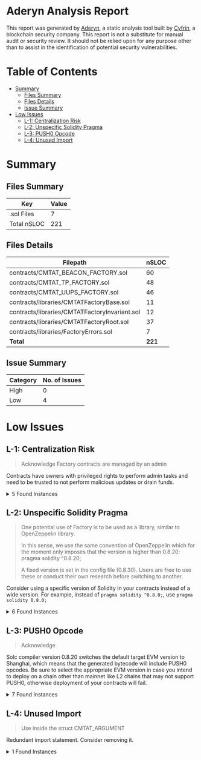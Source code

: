 # Aderyn Analysis Report

This report was generated by [Aderyn](https://github.com/Cyfrin/aderyn), a static analysis tool built by [Cyfrin](https://cyfrin.io), a blockchain security company. This report is not a substitute for manual audit or security review. It should not be relied upon for any purpose other than to assist in the identification of potential security vulnerabilities.
# Table of Contents

- [Summary](#summary)
  - [Files Summary](#files-summary)
  - [Files Details](#files-details)
  - [Issue Summary](#issue-summary)
- [Low Issues](#low-issues)
  - [L-1: Centralization Risk](#l-1-centralization-risk)
  - [L-2: Unspecific Solidity Pragma](#l-2-unspecific-solidity-pragma)
  - [L-3: PUSH0 Opcode](#l-3-push0-opcode)
  - [L-4: Unused Import](#l-4-unused-import)


# Summary

## Files Summary

| Key | Value |
| --- | --- |
| .sol Files | 7 |
| Total nSLOC | 221 |


## Files Details

| Filepath | nSLOC |
| --- | --- |
| contracts/CMTAT_BEACON_FACTORY.sol | 60 |
| contracts/CMTAT_TP_FACTORY.sol | 48 |
| contracts/CMTAT_UUPS_FACTORY.sol | 46 |
| contracts/libraries/CMTATFactoryBase.sol | 11 |
| contracts/libraries/CMTATFactoryInvariant.sol | 12 |
| contracts/libraries/CMTATFactoryRoot.sol | 37 |
| contracts/libraries/FactoryErrors.sol | 7 |
| **Total** | **221** |


## Issue Summary

| Category | No. of Issues |
| --- | --- |
| High | 0 |
| Low | 4 |


# Low Issues

## L-1: Centralization Risk

> Acknowledge
> Factory contracts are managed by an admin

Contracts have owners with privileged rights to perform admin tasks and need to be trusted to not perform malicious updates or drain funds.

<details><summary>5 Found Instances</summary>


- Found in contracts/CMTAT_BEACON_FACTORY.sol [Line: 16](contracts/CMTAT_BEACON_FACTORY.sol#L16)

	```solidity
	contract CMTAT_BEACON_FACTORY is AccessControl, CMTATFactoryRoot {
	```

- Found in contracts/CMTAT_BEACON_FACTORY.sol [Line: 63](contracts/CMTAT_BEACON_FACTORY.sol#L63)

	```solidity
	    ) public virtual onlyRole(CMTAT_DEPLOYER_ROLE) returns(BeaconProxy cmtat)   {
	```

- Found in contracts/CMTAT_TP_FACTORY.sol [Line: 47](contracts/CMTAT_TP_FACTORY.sol#L47)

	```solidity
	    ) public virtual onlyRole(CMTAT_DEPLOYER_ROLE) returns(TransparentUpgradeableProxy cmtat)   {
	```

- Found in contracts/CMTAT_UUPS_FACTORY.sol [Line: 44](contracts/CMTAT_UUPS_FACTORY.sol#L44)

	```solidity
	    ) public virtual onlyRole(CMTAT_DEPLOYER_ROLE) returns(ERC1967Proxy cmtat)   {
	```

- Found in contracts/libraries/CMTATFactoryRoot.sol [Line: 12](contracts/libraries/CMTATFactoryRoot.sol#L12)

	```solidity
	abstract contract CMTATFactoryRoot is AccessControl, CMTATFactoryInvariant {
	```

</details>



## L-2: Unspecific Solidity Pragma

> One potential use of Factory is to be used as a library, similar to OpenZeppelin library.
>
> In this sense, we use the same convention of OpenZeppelin which for the moment only imposes that the version is higher than 0.8.20: 
> pragma solidity ^0.8.20;
>
> A fixed version is set in the config file (0.8.30). Users are free to use these or conduct their own research before switching to another.

Consider using a specific version of Solidity in your contracts instead of a wide version. For example, instead of `pragma solidity ^0.8.0;`, use `pragma solidity 0.8.0;`

<details><summary>6 Found Instances</summary>


- Found in contracts/CMTAT_BEACON_FACTORY.sol [Line: 2](contracts/CMTAT_BEACON_FACTORY.sol#L2)

	```solidity
	pragma solidity ^0.8.20;
	```

- Found in contracts/CMTAT_TP_FACTORY.sol [Line: 2](contracts/CMTAT_TP_FACTORY.sol#L2)

	```solidity
	pragma solidity ^0.8.20;
	```

- Found in contracts/CMTAT_UUPS_FACTORY.sol [Line: 2](contracts/CMTAT_UUPS_FACTORY.sol#L2)

	```solidity
	pragma solidity ^0.8.20;
	```

- Found in contracts/libraries/CMTATFactoryBase.sol [Line: 2](contracts/libraries/CMTATFactoryBase.sol#L2)

	```solidity
	pragma solidity ^0.8.20;
	```

- Found in contracts/libraries/CMTATFactoryInvariant.sol [Line: 2](contracts/libraries/CMTATFactoryInvariant.sol#L2)

	```solidity
	pragma solidity ^0.8.20;
	```

- Found in contracts/libraries/CMTATFactoryRoot.sol [Line: 2](contracts/libraries/CMTATFactoryRoot.sol#L2)

	```solidity
	pragma solidity ^0.8.20;
	```

</details>



## L-3: PUSH0 Opcode

> Acknowledge

Solc compiler version 0.8.20 switches the default target EVM version to Shanghai, which means that the generated bytecode will include PUSH0 opcodes. Be sure to select the appropriate EVM version in case you intend to deploy on a chain other than mainnet like L2 chains that may not support PUSH0, otherwise deployment of your contracts will fail.

<details><summary>7 Found Instances</summary>


- Found in contracts/CMTAT_BEACON_FACTORY.sol [Line: 2](contracts/CMTAT_BEACON_FACTORY.sol#L2)

	```solidity
	pragma solidity ^0.8.20;
	```

- Found in contracts/CMTAT_TP_FACTORY.sol [Line: 2](contracts/CMTAT_TP_FACTORY.sol#L2)

	```solidity
	pragma solidity ^0.8.20;
	```

- Found in contracts/CMTAT_UUPS_FACTORY.sol [Line: 2](contracts/CMTAT_UUPS_FACTORY.sol#L2)

	```solidity
	pragma solidity ^0.8.20;
	```

- Found in contracts/libraries/CMTATFactoryBase.sol [Line: 2](contracts/libraries/CMTATFactoryBase.sol#L2)

	```solidity
	pragma solidity ^0.8.20;
	```

- Found in contracts/libraries/CMTATFactoryInvariant.sol [Line: 2](contracts/libraries/CMTATFactoryInvariant.sol#L2)

	```solidity
	pragma solidity ^0.8.20;
	```

- Found in contracts/libraries/CMTATFactoryRoot.sol [Line: 2](contracts/libraries/CMTATFactoryRoot.sol#L2)

	```solidity
	pragma solidity ^0.8.20;
	```

- Found in contracts/libraries/FactoryErrors.sol [Line: 3](contracts/libraries/FactoryErrors.sol#L3)

	```solidity
	pragma solidity ^0.8.20;
	```

</details>



## L-4: Unused Import

> Use inside the struct CMTAT_ARGUMENT

Redundant import statement. Consider removing it.

<details><summary>1 Found Instances</summary>


- Found in contracts/libraries/CMTATFactoryInvariant.sol [Line: 5](contracts/libraries/CMTATFactoryInvariant.sol#L5)

	```solidity
	import {ICMTATConstructor} from "../../CMTAT/contracts/interfaces/technical/ICMTATConstructor.sol";
	```

</details>



